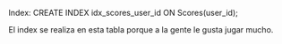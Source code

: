 Index: CREATE INDEX idx_scores_user_id ON Scores(user_id);

El index se realiza en esta tabla porque a la gente le gusta jugar mucho.

